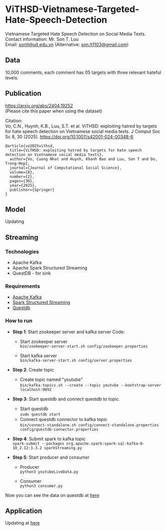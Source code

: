 # ViTHSD-Vietnamese-Targeted-Hate-Speech-Detection
Vietnamese Targeted Hate Speech Detection on Social Media Texts.  
Contact information: Mr. Son T. Luu  
Email: sonlt@uit.edu.vn (Alternative: son.lt1103@gmail.com)

## Data
10,000 comments, each comment has 05 targets with three relevant hateful levels.   

## Publication 
https://arxiv.org/abs/2404.19252    
(Please cite this paper when using the dataset)

Citation:   
Vo, C.N., Huynh, K.B., Luu, S.T. et al. ViTHSD: exploiting hatred by targets for hate speech detection on Vietnamese social media texts. J Comput Soc Sc 8, 30 (2025). https://doi.org/10.1007/s42001-024-00348-6

```
@article{vo2025vithsd,
  title={ViTHSD: exploiting hatred by targets for hate speech detection on Vietnamese social media texts},
  author={Vo, Cuong Nhat and Huynh, Khanh Bao and Luu, Son T and Do, Trong-Hop},
  journal={Journal of Computational Social Science},
  volume={8},
  number={2},
  pages={30},
  year={2025},
  publisher={Springer}
}
```

## Model

Updating

## Streaming

### Technologies

- Apache Kafka
- Apache Spark Structured Streaming
- QuestDB - for sink
  
### Requirements

- [Apache Kafka](https://www.apache.org/dyn/closer.cgi?path=/kafka/3.4.0/kafka_2.13-3.4.0.tgz)
- [Spark Structured Streaming](https://spark.apache.org/docs/latest/structured-streaming-programming-guide.html)
- [Questdb](https://questdb.io/)

### How to run

- **Step 1**: Start zookeeper server and kafka server
Code:
  - Start zookeeper server\
  `bin/zookeeper-server-start.sh config/zookeeper.properties`

  - Start kafka server\
  `bin/kafka-server-start.sh config/server.properties`

- **Step 2**: Create topic
  - Create topic named "youtube"\
  `bin/kafka-topics.sh --create --topic youtube --bootstrap-server localhost:9092`

- **Step 3**: Start questdb and connect questdb to topic.
  - Start questdb\
  `sudo questdb start`
  - Connect questdb connector to kafka topic\
  `bin/connect-standalone.sh config/connect-standalone.properties config/questdb-connector.properties`

- **Step 4**: Submit spark to kafka topic\
  `spark-submit --packages org.apache.spark:spark-sql-kafka-0-10_2.12:3.3.2 sparkStreaming.py`

- **Step 5**: Start producer and consumer
  - Producer\
    `python3 youtubeLiveData.py`

  - Consumer\
    `python3 consumer.py`

Now you can see the data on questdb at [here](localhost:9000)

## Application

Updating at [here](https://github.com/khanhvpro987/youtube-hsd)
